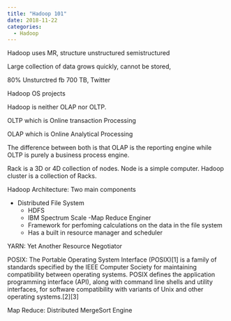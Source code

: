 ```yaml
---
title: "Hadoop 101"
date: 2018-11-22
categories: 
  - Hadoop
---
```


Hadoop uses MR, structure unstructured semistructured

Large collection of data grows quickly, cannot be stored, 

80% Unsturctred fb 700 TB, Twitter 

Hadoop OS projects

Hadoop is neither OLAP nor OLTP.

OLTP which is Online transaction Processing

OLAP which is Online Analytical Processing

The difference between both is that OLAP is the reporting engine while OLTP is purely a business process engine.


Rack is a 3D or 4D collection of nodes. Node is a simple computer. Hadoop cluster is a collection of Racks.

Hadoop Architecture:
Two main components
- Distributed File System
  - HDFS
  - IBM Spectrum Scale
-Map Reduce Enginer
  - Framework for perfoming calculations on the data in the file system
  - Has a built in resource manager and scheduler


YARN: Yet Another Resource Negotiator

POSIX: The Portable Operating System Interface (POSIX)[1] is a family of standards specified by the IEEE Computer Society for maintaining compatibility between operating systems. POSIX defines the application programming interface (API), along with command line shells and utility interfaces, for software compatibility with variants of Unix and other operating systems.[2][3]

Map Reduce: Distributed MergeSort Engine